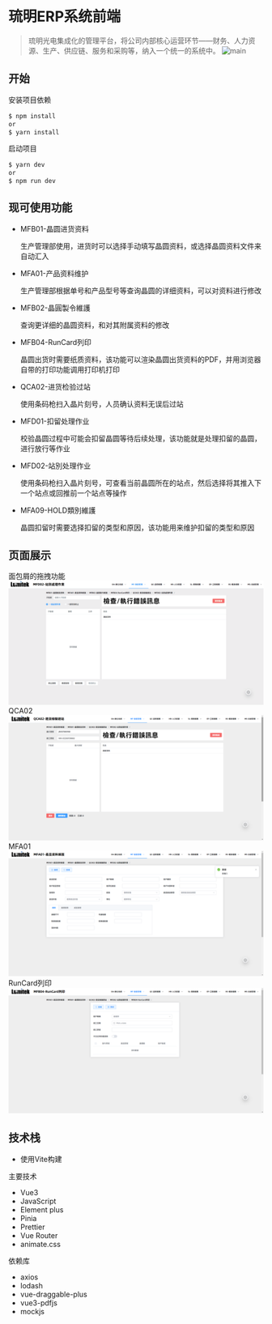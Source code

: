 # 琉明ERP系统前端
> 琉明光电集成化的管理平台，将公司内部核心运营环节——财务、人力资源、生产、供应链、服务和采购等，纳入一个统一的系统中。
![main](doc/assets/main.gif)

## 开始

安装项目依赖

```
$ npm install
or
$ yarn install
```

启动项目

```
$ yarn dev
or
$ npm run dev
```

## 现可使用功能
- MFB01-晶圆进货资料

  生产管理部使用，进货时可以选择手动填写晶圆资料，或选择晶圆资料文件来自动汇入
  
- MFA01-产品资料维护

  生产管理部根据单号和产品型号等查询晶圆的详细资料，可以对资料进行修改

- MFB02-晶圓製令維護

  查询更详细的晶圆资料，和对其附属资料的修改

- MFB04-RunCard列印

  晶圆出货时需要纸质资料，该功能可以渲染晶圆出货资料的PDF，并用浏览器自带的打印功能调用打印机打印

- QCA02-进货检验过站

  使用条码枪扫入晶片刻号，人员确认资料无误后过站
- MFD01-扣留处理作业

  校验晶圆过程中可能会扣留晶圆等待后续处理，该功能就是处理扣留的晶圆，进行放行等作业
- MFD02-站別处理作业

  使用条码枪扫入晶片刻号，可查看当前晶圆所在的站点，然后选择将其推入下一个站点或回推前一个站点等操作
- MFA09-HOLD類別維護

  晶圆扣留时需要选择扣留的类型和原因，该功能用来维护扣留的类型和原因

## 页面展示
面包屑的拖拽功能
![breadcrumb](doc/assets/breadcrumb.gif)
QCA02
![QCA02](doc/assets/qca02.png)
MFA01
![MFA01](doc/assets/mfa01.png)
RunCard列印
![RunCard列印](doc/assets/runcard.png)

## 技术栈
- 使用Vite构建

主要技术
- Vue3
- JavaScript
- Element plus
- Pinia
- Prettier
- Vue Router
- animate.css

依赖库
- axios
- lodash
- vue-draggable-plus
- vue3-pdfjs
- mockjs